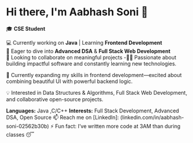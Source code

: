 # Hi there, I'm Aabhash Soni 👋

🎓 **CSE Student** 

💻 Currently working on **Java** | Learning **Frontend Development**  
🌱 Eager to dive into **Advanced DSA** & **Full Stack Web Development**  
🤝 Looking to collaborate on meaningful projects
-👨‍💻 Passionate about building impactful software and constantly learning new technologies.

🔭 Currently expanding my skills in frontend development—excited about combining beautiful UI with powerful backend logic.

💡 Interested in Data Structures & Algorithms, Full Stack Web Development, and collaborative open-source projects.

 **Languages:** Java ,C/C++
 **Interests:** Full Stack Development, Advanced DSA, Open Source
📫 Reach me on [LinkedIn]: (linkedin.com/in/aabhash-soni-02562b30b)
⚡ Fun fact: I’ve written more code at 3AM than during classes 😴
